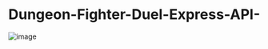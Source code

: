 # Dungeon-Fighter-Duel-Express-API-


![image](https://user-images.githubusercontent.com/126501848/233539789-131aa408-cf95-4445-befb-d4718f0dc9c6.png)
